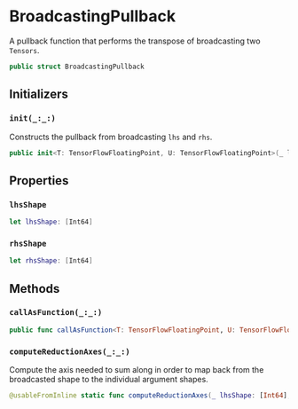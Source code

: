 # BroadcastingPullback

A pullback function that performs the transpose of broadcasting two `Tensors`.

``` swift
public struct BroadcastingPullback
```

## Initializers

### `init(_:_:)`

Constructs the pullback from broadcasting `lhs` and `rhs`.

``` swift
public init<T: TensorFlowFloatingPoint, U: TensorFlowFloatingPoint>(_ lhs: Tensor<T>, _ rhs: Tensor<U>)
```

## Properties

### `lhsShape`

``` swift
let lhsShape: [Int64]
```

### `rhsShape`

``` swift
let rhsShape: [Int64]
```

## Methods

### `callAsFunction(_:_:)`

``` swift
public func callAsFunction<T: TensorFlowFloatingPoint, U: TensorFlowFloatingPoint>(_ lhsGrad: Tensor<T>, _ rhsGrad: Tensor<U>) -> (Tensor<T>, Tensor<U>)
```

### `computeReductionAxes(_:_:)`

Compute the axis needed to sum along in order to map back from the
broadcasted shape to the individual argument shapes.

``` swift
@usableFromInline static func computeReductionAxes(_ lhsShape: [Int64], _ rhsShape: [Int64]) -> (lhsAxes: [Int64], rhsAxes: [Int64])
```
